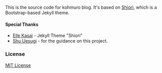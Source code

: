 This is the source code for kohmuro blog.
It's based on [Shiori](https://github.com/ellekasai/shiori/), which is a Bootstrap-based Jekyll theme.

#### Special Thanks

* [Elle Kasai](http://github.com/ellekasai) - Jekyll Theme "Shiori"
* [Shu Uesugi](http://github.com/chibicode) - for the guidance on this project.

### License

[MIT License](http://ellekasai.mit-license.org/)
